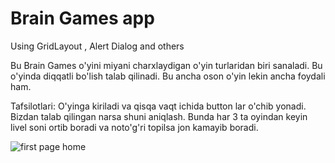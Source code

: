# Brain Games app

Using GridLayout , Alert Dialog and others

Bu Brain Games o'yini miyani charxlaydigan o'yin turlaridan biri sanaladi. Bu o'yinda diqqatli bo'lish talab qilinadi.
Bu ancha oson o'yin lekin ancha foydali ham.

Tafsilotlari: 
 O'yinga kiriladi va qisqa vaqt ichida button lar o'chib yonadi. Bizdan talab qilingan narsa shuni aniqlash. Bunda har 3 ta oyindan keyin livel soni ortib boradi va noto'g'ri topilsa jon kamayib boradi.
 
![first page home](https://user-images.githubusercontent.com/82223231/133760635-1c1ed005-63a6-40f3-8ae7-f707a3966d35.jpg)

